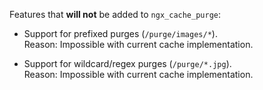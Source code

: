 Features that __will not__ be added to `ngx_cache_purge`:

* Support for prefixed purges (`/purge/images/*`).  
  Reason: Impossible with current cache implementation.

* Support for wildcard/regex purges (`/purge/*.jpg`).  
  Reason: Impossible with current cache implementation.
